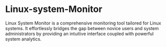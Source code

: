 # Linux-system-Monitor
Linux System Monitor is a comprehensive monitoring tool tailored for Linux systems. It effortlessly bridges the gap between novice users and system administrators by providing an intuitive interface coupled with powerful system analytics.
